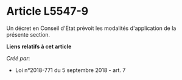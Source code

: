 # Article L5547-9

Un décret en Conseil d'Etat prévoit les modalités d'application de la présente section.

**Liens relatifs à cet article**

_Créé par_:

  - Loi n°2018-771 du 5 septembre 2018 - art. 7
